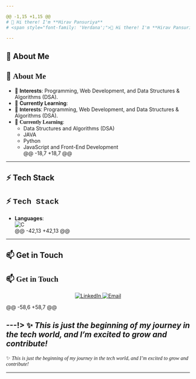 ```yaml
---

@@ -1,15 +1,15 @@
# 👋 Hi there! I'm **Hirav Pansuriya**  
# <span style="font-family: 'Verdana';">👋 Hi there! I'm **Hirav Pansuriya**</span>  

---
```


## 🌟 About Me  
## 🌟 <span style="font-family: 'Georgia';">About Me</span>  

- 👀 **Interests**: Programming, Web Development, and Data Structures & Algorithms (DSA).  
- 🌱 **Currently Learning**:  
- 👀 <span style="font-family: 'Arial';">**Interests**:</span> Programming, Web Development, and Data Structures & Algorithms (DSA).  
- 🌱 <span style="font-family: 'Comic Sans MS';">**Currently Learning**:</span>  
  - Data Structures and Algorithms (DSA)  
  - JAVA
  - Python  
  - JavaScript and Front-End Development  
@@ -18,7 +18,7 @@

---

## ⚡ Tech Stack  
## ⚡ <span style="font-family: 'Courier New';">Tech Stack</span>  

- **Languages**:  
  ![C](https://img.shields.io/badge/C-00599C?style=flat&logo=c&logoColor=white)  
@@ -42,13 +42,13 @@

---

## 📫 Get in Touch  
## 📫 <span style="font-family: 'Impact';">Get in Touch</span>  

<p align="center">
  <a href="https://www.linkedin.com/in/hirav-pansuriya-312b872a2/">
    <img src="https://img.shields.io/badge/LinkedIn-0077B5?style=for-the-badge&logo=linkedin&logoColor=white" alt="LinkedIn">
  </a>
  <a href="mailto:your-email@example.com">
  <a href="mailto:pansuriyahirav@gmail.com">
    <img src="https://img.shields.io/badge/Email-D14836?style=for-the-badge&logo=gmail&logoColor=white" alt="Email">
  </a>
</p>
@@ -58,6 +58,7 @@

---!>
✨ *This is just the beginning of my journey in the tech world, and I’m excited to grow and contribute!*  
---
✨ *<span style="font-family: 'Lucida Handwriting';">This is just the beginning of my journey in the tech world, and I’m excited to grow and contribute!</span>*  

---
